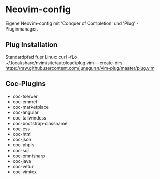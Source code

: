 # Neovim-config
Eigene Neovim-config mit 'Conquer of Completion' und 'Plug' -Pluginmanager.

## Plug Installation
Standardpfad fuer Linux: 
curl -fLo ~/.local/share/nvim/site/autoload/plug.vim --create-dirs https://raw.githubusercontent.com/junegunn/vim-plug/master/plug.vim

## Coc-Plugins

- coc-tserver
- coc-emmet
- coc-marketplace
- coc-angular
- coc-tailwindcss
- coc-bootstrap-classname
- coc-css
- coc-html
- coc-json
- coc-phpls
- coc-sql
- coc-omnisharp
- coc-java
- coc-vetur
- coc-vimtex

